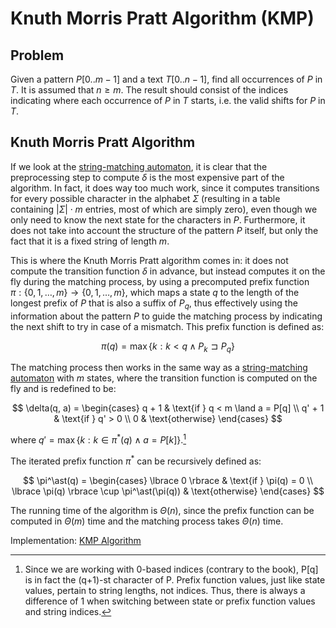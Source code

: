 # Knuth Morris Pratt Algorithm (KMP)

## Problem

Given a pattern $P[0..m-1]$ and a text $T[0..n-1]$, find all occurrences of $P$ in $T$. It is assumed that $n \geq m$. The result should consist of the indices indicating where each occurrence of $P$ in $T$ starts, i.e. the valid shifts for $P$ in $T$.

## Knuth Morris Pratt Algorithm

If we look at the [string-matching automaton](https://github.com/pl3onasm/CLRS/tree/main/algorithms/string-matching/finite-automata), it is clear that the preprocessing step to compute $\delta$ is the most expensive part of the algorithm. In fact, it does way too much work, since it computes transitions for every possible character in the alphabet $\Sigma$ (resulting in a table containing $|\Sigma| \cdot m$ entries, most of which are simply zero), even though we only need to know the next state for the characters in $P$. Furthermore, it does not take into account the structure of the pattern $P$ itself, but only the fact that it is a fixed string of length $m$.

This is where the Knuth Morris Pratt algorithm comes in: it does not compute the transition function $\delta$ in advance, but instead computes it on the fly during the matching process, by using a precomputed prefix function $\pi : \lbrace 0, 1, \dots, m \rbrace \rightarrow \lbrace 0, 1, \dots, m \rbrace$, which maps a state $q$ to the length of the longest prefix of $P$ that is also a suffix of $P_q$, thus effectively using the information about the pattern $P$ to guide the matching process by indicating the next shift to try in case of a mismatch. This prefix function is defined as:

$$
\pi(q) = \max \lbrace k : k < q \land P_k \sqsupset P_q \rbrace
$$

The matching process then works in the same way as a [string-matching automaton](https://github.com/pl3onasm/CLRS/tree/main/algorithms/string-matching/finite-automata) with $m$ states, where the transition function is computed on the fly and is redefined to be:

$$
\delta(q, a) = \begin{cases}
q + 1 & \text{if } q < m \land a = P[q] \\
q' + 1 & \text{if } q' > 0 \\
0 & \text{otherwise}
\end{cases}
$$

where $q' = \max \lbrace k: k \in \pi^\ast(q) \land a = P[k] \rbrace$.[^1]

[^1]: Since we are working with 0-based indices (contrary to the book), P[q] is in fact the (q+1)-st character of P. Prefix function values, just like state values, pertain to string lengths, not indices. Thus, there is always a difference of 1 when switching between state or prefix function values and string indices.

The iterated prefix function $\pi^\ast$ can be recursively defined as:

$$
\pi^\ast(q) = \begin{cases}
\lbrace 0 \rbrace & \text{if } \pi(q) = 0 \\
\lbrace \pi(q) \rbrace \cup  \pi^\ast(\pi(q)) & \text{otherwise}
\end{cases}
$$

The running time of the algorithm is $\Theta(n)$, since the prefix function can be computed in $\Theta(m)$ time and the matching process takes $\Theta(n)$ time.

Implementation: [KMP Algorithm](https://github.com/pl3onasm/AADS/blob/main/algorithms/string-matching/knuth-morris-pratt/kmp.c)
